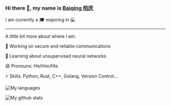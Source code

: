 ### Hi there 👋, my name is [Baiqing 柏庆](https://skylantern.social)

I am currently a 🎓 majoring in 💻.

---
A little bit more about where I am:

🔭 Working on secure and reliable communications

🌱 Learning about unsupervised neural networks

😄 Pronouns: He/Him/His

⚡ Skills: Python, Rust, C++, Golang, Version Control...

![My languages](https://github-readme-stats.vercel.app/api/top-langs/?username=BaiqingL)

![My github stats](https://github-readme-stats.vercel.app/api?username=BaiqingL&show_icons=true)
